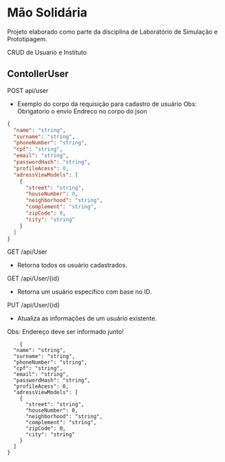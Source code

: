 # Mão Solidária

Projeto elaborado como parte da disciplina de Laboratório de Simulação e Prototipagem.

CRUD de Usuario e Instituto

## ContollerUser 
POST api/user

- Exemplo do corpo da requisição para cadastro de usuário 
    Obs: Obrigatorio o envio Endreco no corpo do json

```json
{
  "name": "string",
  "surname": "string",
  "phoneNumber": "string",
  "cpf": "string",
  "email": "string",
  "passwordHash": "string",
  "profileAcess": 0,
  "adressViewModels": [
    {
      "street": "string",
      "houseNumber": 0,
      "neighborhood": "string",
      "complement": "string",
      "zipCode": 0,
      "city": "string"
    }
  ]
}
```
GET /api/User

- Retorna todos os usuário cadastrados.

GET /api/User/{id}

- Retorna um usuário específico com base no ID.

PUT /api/User/{id}

- Atualiza as informações de um usuário existente.

 Obs: Endereço deve ser informado junto!
```
    {
  "name": "string",
  "surname": "string",
  "phoneNumber": "string",
  "cpf": "string",
  "email": "string",
  "passwordHash": "string",
  "profileAcess": 0,
  "adressViewModels": [
    {
      "street": "string",
      "houseNumber": 0,
      "neighborhood": "string",
      "complement": "string",
      "zipCode": 0,
      "city": "string"
    }
  ]
}
```

